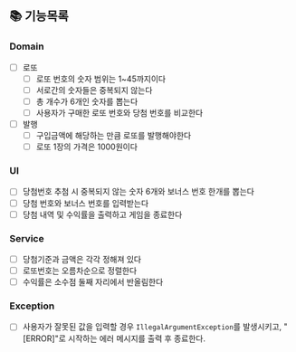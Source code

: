 ## 📚 기능목록

### Domain
 - [ ] 로또
   - [ ] 로또 번호의 숫자 범위는 1~45까지이다
   - [ ] 서로간의 숫자들은 중복되지 않는다
   - [ ] 총 개수가 6개인 숫자를 뽑는다
   - [ ] 사용자가 구매한 로또 번호와 당첨 번호를 비교한다
 - [ ] 발행
   - [ ] 구입금액에 해당하는 만큼 로또를 발행해야한다
   - [ ] 로또 1장의 가격은 1000원이다
### UI
- [ ] 당첨번호 추첨 시 중복되지 않는 숫자 6개와 보너스 번호 한개를 뽑는다
- [ ] 당첨 번호와 보너스 번호를 입력받는다
- [ ] 당첨 내역 및 수익률을 출력하고 게임을 종료한다

### Service
- [ ] 당첨기준과 금액은 각각 정해져 있다
- [ ] 로또번호는 오름차순으로 정렬한다
- [ ] 수익률은 소수점 둘째 자리에서 반올림한다

### Exception
- [ ] 사용자가 잘못된 값을 입력할 경우 `IllegalArgumentException`를 발생시키고, "[ERROR]"로 시작하는 에러 메시지를 출력 후 종료한다.



    

